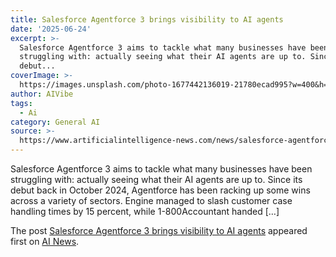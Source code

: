 ```yaml
---
title: Salesforce Agentforce 3 brings visibility to AI agents
date: '2025-06-24'
excerpt: >-
  Salesforce Agentforce 3 aims to tackle what many businesses have been
  struggling with: actually seeing what their AI agents are up to. Since its
  debut...
coverImage: >-
  https://images.unsplash.com/photo-1677442136019-21780ecad995?w=400&h=200&fit=crop&auto=format
author: AIVibe
tags:
  - Ai
category: General AI
source: >-
  https://www.artificialintelligence-news.com/news/salesforce-agentforce-3-brings-visibility-ai-agents/
---
```

<p>Salesforce Agentforce 3 aims to tackle what many businesses have been struggling with: actually seeing what their AI agents are up to. Since its debut back in October 2024, Agentforce has been racking up some wins across a variety of sectors. Engine managed to slash customer case handling times by 15 percent, while 1-800Accountant handed [&#8230;]</p>
<p>The post <a href="https://www.artificialintelligence-news.com/news/salesforce-agentforce-3-brings-visibility-ai-agents/">Salesforce Agentforce 3 brings visibility to AI agents</a> appeared first on <a href="https://www.artificialintelligence-news.com">AI News</a>.</p>

